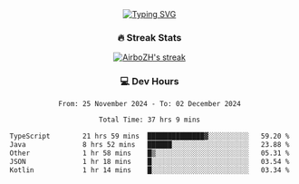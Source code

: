 
<div align="center">
  <a href="https://git.io/typing-svg"><img src="https://readme-typing-svg.demolab.com?font=Fira+Code&size=30&pause=1000&color=33F7F5&center=true&vCenter=true&width=435&lines=Hi+there+%F0%9F%91%8B+I+am+AirboZH+;Welcome+to+my+Github" alt="Typing SVG" /></a>

<h3>🔥 Streak Stats</h3>

<!-- GitHub Readme Streak Stats - https://github.com/DenverCoder1/github-readme-streak-stats -->
<p>
  <a href="https://github.com/DenverCoder1/github-readme-streak-stats">
    <img title="🔥 Get streak stats for your profile at git.io/streak-stats" alt="AirboZH's streak" src="https://streak-stats.demolab.com/?user=AirboZH&theme=monokai-metallian&hide_border=true"/>
  </a>
</p>

<h3>💻 Dev Hours</h3>
<!--START_SECTION:waka-->

```txt
From: 25 November 2024 - To: 02 December 2024

Total Time: 37 hrs 9 mins

TypeScript        21 hrs 59 mins  ██████████████▓░░░░░░░░░░   59.20 %
Java              8 hrs 52 mins   ██████░░░░░░░░░░░░░░░░░░░   23.88 %
Other             1 hr 58 mins    █▒░░░░░░░░░░░░░░░░░░░░░░░   05.31 %
JSON              1 hr 18 mins    █░░░░░░░░░░░░░░░░░░░░░░░░   03.54 %
Kotlin            1 hr 14 mins    █░░░░░░░░░░░░░░░░░░░░░░░░   03.34 %
```

<!--END_SECTION:waka-->
</div>  
